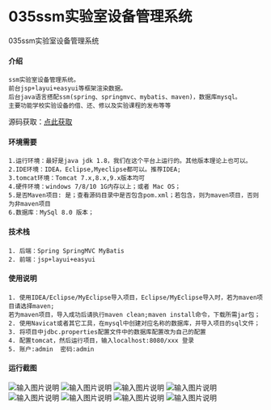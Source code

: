 # 035ssm实验室设备管理系统
035ssm实验室设备管理系统



#### 介绍
```
ssm实验室设备管理系统。
前台jsp+layui+easyui等框架渲染数据。
后台java语言搭配ssm(spring、springmvc、mybatis、maven)，数据库mysql。
主要功能学校实验设备的借、还、修以及实验课程的发布等等 
```

源码获取：[点此获取](http://www.shuyue.fun/index.php?type=productinfo&id=136)

#### 环境需要
```
1.运行环境：最好是java jdk 1.8，我们在这个平台上运行的。其他版本理论上也可以。
2.IDE环境：IDEA，Eclipse,Myeclipse都可以。推荐IDEA;
3.tomcat环境：Tomcat 7.x,8.x,9.x版本均可
4.硬件环境：windows 7/8/10 1G内存以上；或者 Mac OS；
5.是否Maven项目: 是；查看源码目录中是否包含pom.xml；若包含，则为maven项目，否则为非maven项目 
6.数据库：MySql 8.0 版本；
```

#### 技术栈
```
1. 后端：Spring SpringMVC MyBatis
2. 前端：jsp+layui+easyui
```

#### 使用说明
```
1. 使用IDEA/Eclipse/MyEclipse导入项目，Eclipse/MyEclipse导入时，若为maven项目请选择maven;
若为maven项目，导入成功后请执行maven clean;maven install命令，下载所需jar包；
2. 使用Navicat或者其它工具，在mysql中创建对应名称的数据库，并导入项目的sql文件；
3. 将项目中jdbc.properties配置文件中的数据库配置改为自己的配置
4. 配置tomcat，然后运行项目，输入localhost:8080/xxx 登录
5. 账户:admin  密码:admin
```

#### 运行截图
![输入图片说明](https://images.gitee.com/uploads/images/2021/0315/173315_949a2cd1_863230.png "屏幕截图.png")
![输入图片说明](https://images.gitee.com/uploads/images/2021/0315/173324_58dd4251_863230.png "屏幕截图.png")
![输入图片说明](https://images.gitee.com/uploads/images/2021/0315/173333_b44828cd_863230.png "屏幕截图.png")
![输入图片说明](https://images.gitee.com/uploads/images/2021/0315/173344_24f82ae8_863230.png "屏幕截图.png")
![输入图片说明](https://images.gitee.com/uploads/images/2021/0315/173353_4f6128be_863230.png "屏幕截图.png")
![输入图片说明](https://images.gitee.com/uploads/images/2021/0315/192527_cceb0a87_863230.png "屏幕截图.png")
![输入图片说明](https://images.gitee.com/uploads/images/2021/0315/192538_dba6bc28_863230.png "屏幕截图.png")
![输入图片说明](https://images.gitee.com/uploads/images/2021/0315/192550_c2069d81_863230.png "屏幕截图.png")

